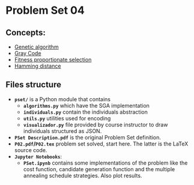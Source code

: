 # Problem Set 04

## Concepts:

* [Genetic algorithm](https://en.wikipedia.org/wiki/Genetic_algorithm)
* [Gray Code](https://en.wikipedia.org/wiki/Gray_code)
* [Fitness proportionate selection](https://en.wikipedia.org/wiki/Fitness_proportionate_selection)
* [Hamming distance](https://en.wikipedia.org/wiki/Hamming_distance)

## Files structure

* **`pset/`** is a Python module that contains
    * **`algorithms.py`** which have the SGA implementation
    * **`individuals.py`** contain the individuals abstraction
    * **`utils.py`** utilities used for encoding
    * **`visualizador.py`** file provided by course instructor to draw individuals
    structured as JSON.
* **`PSet Description.pdf`** is the original Problem Set definition.
* **`P02.pdf`/`P02.tex`** problem set solved, start here. The latter is the LaTeX source code.
* **`Jupyter Notebooks`**:
    * **`PSet.ipynb`** contains some implementations of the problem
    like the cost function, candidate generation function and the multiple annealing schedule strategies. Also plot results.
